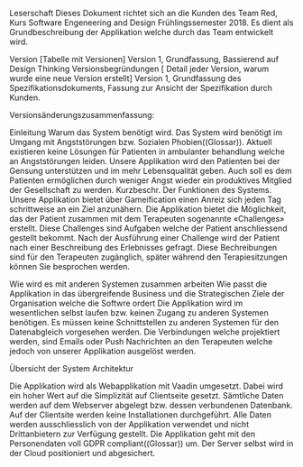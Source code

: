  


Leserschaft
Dieses Dokument richtet sich an die Kunden des Team Red, Kurs Software Engeneering and Design Frühlingssemester 2018.  Es dient als Grundbeschreibung der Applikation welche durch das Team entwickelt wird.

Version [Tabelle mit Versionen]
Version 1, Grundfassung, Bassierend auf Design Thinking
Versionsbegründungen [ Detail jeder Version, warum wurde eine neue Version erstellt]
Version 1, Grundfassung des Spezifikationsdokuments, Fassung zur Ansicht der Spezifikation durch Kunden.

Versionsänderungszusammenfassung:

 
Einleitung
Warum das System benötigt wird.
Das System wird benötigt im Umgang mit Angststörungen bzw. Sozialen Phobien((Glossar)). Aktuell existieren keine Lösungen für Patienten in ambulanter behandlung welche an Angststörungen leiden. Unsere Applikation wird den Patienten bei der Gensung unterstützen und im mehr Lebensqualität geben. Auch soll es dem Patienten ermöglichen durch weniger Angst wieder ein produktives Mitglied der Gesellschaft zu werden.
Kurzbeschr. Der Funktionen des Systems.
Unsere Applikation bietet über Gameification einen Anreiz sich jeden Tag schrittweise an ein Ziel anzunähern. Die Applikation bietet die Möglichkeit, das der Patient zusammen mit dem Terapeuten sogenannte «Challenges» erstellt. Diese Challenges sind Aufgaben welche der Patient anschliessend gestellt bekommt. Nach der Ausführung einer Challenge wird der Patient nach einer Beschreibung des Erlebnisses gefragt. Diese Bechreibungen sind für den Terapeuten zugänglich, später während den Terapiesitzungen können Sie besprochen werden.


Wie wird es mit anderen Systemen zusammen arbeiten
Wie passt die Applikation in das übergreifende Business und die Strategischen Ziele der Organisation welche die Softwre ordert
Die Applikation wird im wesentlichen selbst laufen bzw. keinen Zugang zu anderen Systemen benötigen. Es müssen keine Schnittstellen zu anderen Systemen für den Datenabgleich vorgesehen werden. Die Verbindungen welche projektiert werden, sind Emails oder Push Nachrichten an den Terapeuten welche jedoch von unserer Applikation ausgelöst werden.


 
Übersicht der System Architektur

Die Applikation wird als Webapplikation mit Vaadin umgesetzt. Dabei wird ein hoher Wert auf die Simplizität auf Clientseite gesetzt. Sämtliche Daten werden auf dem Webserver abgelegt bzw. dessen verbundenen Datenbank. Auf der Clientsite werden keine Installationen durchgeführt.
Alle Daten werden ausschliesslich von der Applikation verwendet und nicht Drittanbietern zur Verfügung gestellt. Die Applikation geht mit den Personendaten voll GDPR compliant((Glossar)) um.
Der Server selbst wird in der Cloud positioniert und abgesichert.





